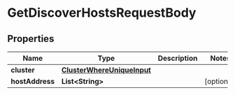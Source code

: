 

# GetDiscoverHostsRequestBody


## Properties

Name | Type | Description | Notes
------------ | ------------- | ------------- | -------------
**cluster** | [**ClusterWhereUniqueInput**](ClusterWhereUniqueInput.md) |  | 
**hostAddress** | **List&lt;String&gt;** |  |  [optional]



